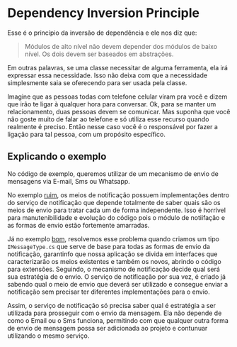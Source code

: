 # Dependency Inversion Principle

Esse é o princípio da inversão de dependência e ele nos diz que:

> Módulos de alto nível não devem depender dos módulos de baixo nível. Os dois devem ser baseados em abstrações.

Em outras palavras, se uma classe necessitar de alguma ferramenta, ela irá expressar essa necessidade. Isso não deixa com que a necessidade simplesmente saia se oferecendo para ser usada pela classe.

Imagine que as pessoas todas com telefone celular viram pra você e dizem que irão te ligar à qualquer hora para conversar. Ok, para se manter um relacionamento, duas pessoas devem se comunicar. Mas suponha que você não goste muito de falar ao telefone e só utiliza esse recurso quando realmente é preciso. Então nesse caso você é o responsável por fazer a ligação para tal pessoa, com um propósito específico.

## Explicando o exemplo

No código de exemplo, queremos utilizar de um mecanismo de envio de mensagens via E-mail, Sms ou Whatsapp.
  
No exemplo [ruim](https://github.com/richielybmp/solid-design-principles-in-c-sharp/tree/master/DIP.DependencyInversionPrinciple/Bad), os meios de notificação possuem implementações dentro do serviço de notificação que depende totalmente de saber quais são os meios de envio para tratar cada um de forma independente. Isso é horrível para manutenibilidade e evolução do código pois o módulo de notiifação e as formas de envio estão fortemente amarradas.

Já no exemplo [bom](https://github.com/richielybmp/solid-design-principles-in-c-sharp/tree/master/DIP.DependencyInversionPrinciple/Good), resolvemos esse problema quando criamos um tipo `IMessageType.cs` que serve de base para todas as formas de envio da notificação, garantinfo que nossa aplicação se divida em interfaces que caracterizarão os meios existentes e também os novos, abrindo o código para extensões.
Seguindo, o mecanismo de notificação decide qual será sua estratégia de o envio. O serviço de notificação por sua vez, é criado já sabendo qual o meio de envio que deverá ser utilizado e consegue enviar a notificação sem precisar ter diferentes implementações para o envio.

Assim, o serviço de notificação só precisa saber qual é estratégia a ser utilizada para prosseguir com o envio da mensagem. Ela não depende de como o Email ou o Sms funciona, permitindo com que qualquer outra forma de envio de mensagem possa ser adicionada ao projeto e contunuar utilizando o mesmo serviço.
